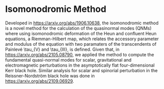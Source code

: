 # Isomonodromic Method

Developed in https://arxiv.org/abs/1906.10638, the isomonodromic method is a novel method for the calculation of the quasinormal modes (QNMs) where using isomonodromic deformation of the Heun and confluent Heun equations, a Riemman-Hilbert map, which relates the accessory parameter and modulus of the equation with two paramaters of the transcendents of Painlevé \tau_{V} and \tau_{III}, is defined. Given that, in https://arxiv.org/abs/2105.08790, we applied the method to compute the fundamental quasi-normal modes for scalar, gravitational and electromagnetic perturbations in the asymptotically flat four-dimensional Kerr black hole. Similar analysis for scalar and spinorial perturbation in the Reissner-Nordström black hole was done in https://arxiv.org/abs/2109.06929.
